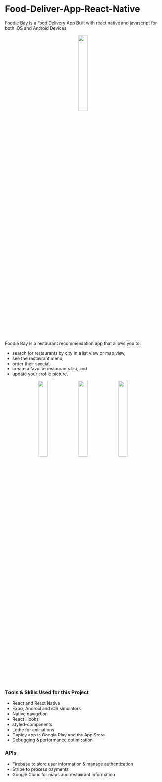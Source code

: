 # Food-Deliver-App-React-Native
Foodie Bay is a Food Delivery App Built with react native and javascript for both iOS and Android Devices.
<p align="center">
 <img src="https://user-images.githubusercontent.com/93969890/156872939-41b7b28f-c383-4c94-87a7-287781e462c7.png" width="25%">
</p>



Foodie Bay is a restaurant recommendation app that allows you to:
* search for restaurants by city in a list view or map view,
* see the restaurant menu,
* order their special,
* create a favorite restaurants list, and
* update your profile picture.

<p align="center">

 <img src="https://user-images.githubusercontent.com/93969890/156872972-406c066e-71e4-4ec4-a425-238685f34dd8.png" width="25%">
  <img src="https://user-images.githubusercontent.com/93969890/156872977-99867f08-25a7-49c5-83f3-15f62442284b.png" width="25%">
   <img src="https://user-images.githubusercontent.com/93969890/156872981-4af20148-bdd1-49dc-b401-8f79c73d1d58.png" width="25%">
</p>

### Tools & Skills Used for this Project
* React and React Native
* Expo, Android and iOS simulators
* Native navigation
* React Hooks
* styled-components
* Lottie for animations
* Deploy app to Google Play and the App Store
* Debugging & performance optimization

### APIs
* Firebase to store user information & manage authentication
* Stripe to process payments
* Google Cloud for maps and restaurant information
